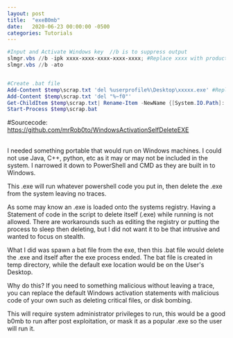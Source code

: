 ```yaml
---
layout: post
title:  "exeB0mb"
date:   2020-06-23 00:00:00 -0500
categories: Tutorials
---
```


```powershell
#Input and Activate Windows key  //b is to suppress output
slmgr.vbs //b -ipk xxxx-xxxx-xxxx-xxxx-xxxx; #Replace xxxx with product key
slmgr.vbs //b -ato


#Create .bat file
Add-Content $temp\scrap.txt 'del %userprofile%\Desktop\xxxxx.exe' #Replace xxxx with application name made from PS2EXE.
Add-Content $temp\scrap.txt 'del "%~f0"'
Get-ChildItem $temp\scrap.txt| Rename-Item -NewName {[System.IO.Path]::ChangeExtension($_.Name, ".bat")}
Start-Process $temp\scrap.bat
```
#Sourcecode: <https://github.com/mrRob0to/WindowsActivationSelfDeleteEXE>


<br/>
I needed something portable that would run on Windows machines.
I could not use Java, C++, python, etc as it may or may not be included in the system. 
I narrowed it down to PowerShell and CMD as they are built in to Windows.
<br/>

This .exe will run whatever powershell code you put in, then delete the .exe from the system leaving no traces.
<br/>

As some may know an .exe is loaded onto the systems registry. Having a 
Statement of code in the script to delete itself (.exe) while running is not allowed. There are workarounds such as editing the registry or putting the process to sleep then deleting, but I did not want it to be that intrusive and wanted to focus on stealth.
<br/>

What I did was spawn a bat file from the exe, then this .bat file would delete the .exe and itself after the exe process ended. The bat file is created in temp directory, while the default exe location would be on the User's Desktop.
<br/> 

Why do this? If you need to something malicious without leaving a trace, you can replace the default Windows activation statements with malicious code of your own such as deleting critical files, or disk bombing.
<br/>

This will require system administrator privileges to run, this would be a good b0mb to run after post exploitation, or mask it as a popular .exe so the user will run it.
<br/> 

